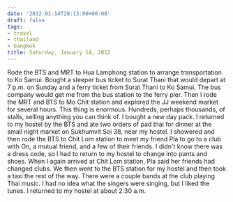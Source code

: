 ```yaml
---
date: '2012-01-14T20:13:00+00:00'
draft: false
tags:
- travel
- thailand
- bangkok
title: Saturday, January 14, 2012
---
```


Rode the BTS and MRT to Hua Lamphong station to arrange transportation to Ko Samui. Bought a sleeper bus ticket to Surat Thani that would depart at 7 p.m. on Sunday and a ferry ticket from Surat Thani to Ko Samui. The bus company would get me from the bus station to the ferry pier. Then I rode the MRT and BTS to Mo Chit station and explored the JJ weekend market for several hours. This thing is enormous. Hundreds, perhaps thousands, of stalls, selling anything you can think of. I bought a new day pack. I returned to my hostel by the BTS and ate two orders of pad thai for dinner at the small night market on Sukhumvit Soi 38, near my hostel. I showered and then rode the BTS to Chit Lom station to meet my friend Pla to go to a club with On, a mutual friend, and a few of their friends. I didn't know there was a dress code, so I had to return to my hostel to change into pants and shoes. When I again arrived at Chit Lom station, Pla said her friends had changed clubs. We then went to the BTS station for my hostel and then took a taxi the rest of the way. There were a couple bands at the club playing Thai music. I had no idea what the singers were singing, but I liked the tunes. I returned to my hostel at about 2:30 a.m.
